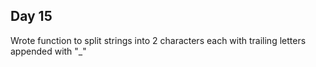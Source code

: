 ## Day 15
Wrote function to split strings into 2 characters each with trailing letters appended with "_"
